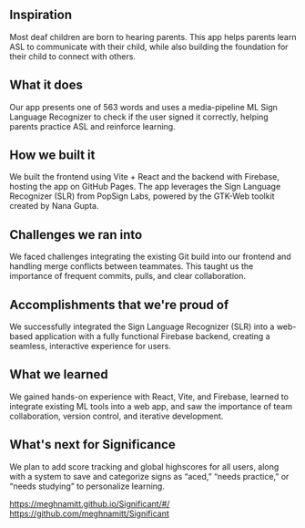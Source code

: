 ## Inspiration
Most deaf children are born to hearing parents. This app helps parents learn ASL to communicate with their child, while also building the foundation for their child to connect with others.

## What it does
Our app presents one of 563 words and uses a media-pipeline ML Sign Language Recognizer to check if the user signed it correctly, helping parents practice ASL and reinforce learning.

## How we built it
We built the frontend using Vite + React and the backend with Firebase, hosting the app on GitHub Pages. The app leverages the Sign Language Recognizer (SLR) from PopSign Labs, powered by the GTK-Web toolkit created by Nana Gupta.

## Challenges we ran into
We faced challenges integrating the existing Git build into our frontend and handling merge conflicts between teammates. This taught us the importance of frequent commits, pulls, and clear collaboration.

## Accomplishments that we're proud of
We successfully integrated the Sign Language Recognizer (SLR) into a web-based application with a fully functional Firebase backend, creating a seamless, interactive experience for users.

## What we learned
We gained hands-on experience with React, Vite, and Firebase, learned to integrate existing ML tools into a web app, and saw the importance of team collaboration, version control, and iterative development.

## What's next for Significance
We plan to add score tracking and global highscores for all users, along with a system to save and categorize signs as “aced,” “needs practice,” or “needs studying” to personalize learning.



https://meghnamitt.github.io/Significant/#/
https://github.com/meghnamitt/Significant

